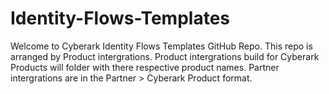 # Identity-Flows-Templates

Welcome to Cyberark Identity Flows Templates GitHub Repo. This repo is arranged by Product intergrations. Product intergrations build for Cyberark Products will folder with there respective product names. Partner intergrations are in the Partner > Cyberark Product format.
